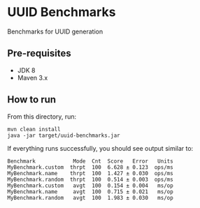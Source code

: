 # UUID Benchmarks

Benchmarks for UUID generation

## Pre-requisites
* JDK 8
* Maven 3.x

## How to run

From this directory, run:
```
mvn clean install
java -jar target/uuid-benchmarks.jar
```

If everything runs successfully, you should see output similar to:
```
Benchmark            Mode  Cnt  Score   Error   Units
MyBenchmark.custom  thrpt  100  6.628 ± 0.123  ops/ms
MyBenchmark.name    thrpt  100  1.427 ± 0.030  ops/ms
MyBenchmark.random  thrpt  100  0.514 ± 0.003  ops/ms
MyBenchmark.custom   avgt  100  0.154 ± 0.004   ms/op
MyBenchmark.name     avgt  100  0.715 ± 0.021   ms/op
MyBenchmark.random   avgt  100  1.983 ± 0.030   ms/op

```